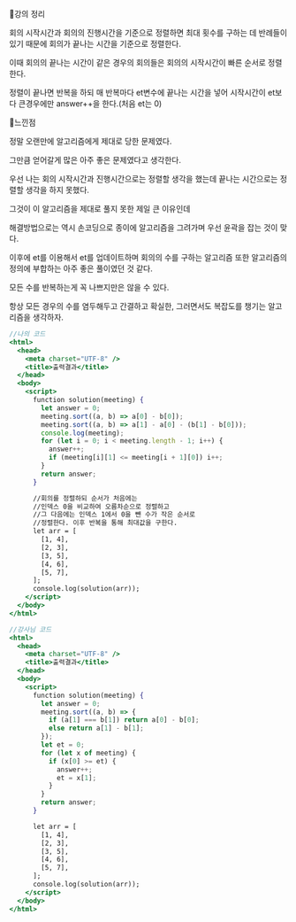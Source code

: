 📌강의 정리

회의 시작시간과 회의의 진행시간을 기준으로 정렬하면 최대 횟수를 구하는 데 반례들이 있기 때문에 회의가 끝나는 시간을 기준으로 정렬한다. 

이때 회의의 끝나는 시간이 같은 경우의 회의들은 회의의 시작시간이 빠른 순서로 정렬한다.

정렬이 끝나면 반복을 하되 매 반복마다 et변수에 끝나는 시간을 넣어 시작시간이 et보다 큰경우에만 answer++을 한다.(처음 et는 0)

📌느낀점

정말 오랜만에 알고리즘에게 제대로 당한 문제였다.

그만큼 얻어갈게 많은 아주 좋은 문제였다고 생각한다.

우선 나는 회의 시작시간과 진행시간으로는 정렬할 생각을 했는데 끝나는 시간으로는 정렬할 생각을 하지 못했다.

그것이 이 알고리즘을 제대로 풀지 못한 제일 큰 이유인데

해결방법으로는 역시 손코딩으로 종이에 알고리즘을 그려가며 우선 윤곽을 잡는 것이 맞다.

이후에 et를 이용해서 et를 업데이트하며 회의의 수를 구하는 알고리즘 또한 알고리즘의 정의에 부합하는 아주 좋은 풀이였던 것 같다. 

모든 수를 반복하는게 꼭 나쁘지만은 않을 수 있다. 

항상 모든 경우의 수를 염두해두고 간결하고 확실한, 그러면서도 복잡도를 챙기는 알고리즘을 생각하자.

```jsx
//나의 코드
<html>
  <head>
    <meta charset="UTF-8" />
    <title>출력결과</title>
  </head>
  <body>
    <script>
      function solution(meeting) {
        let answer = 0;
        meeting.sort((a, b) => a[0] - b[0]);
        meeting.sort((a, b) => a[1] - a[0] - (b[1] - b[0]));
        console.log(meeting);
        for (let i = 0; i < meeting.length - 1; i++) {
          answer++;
          if (meeting[i][1] <= meeting[i + 1][0]) i++;
        }
        return answer;
      }

      //회의를 정렬하되 순서가 처음에는
      //인덱스 0을 비교하여 오름차순으로 정렬하고
      //그 다음에는 인덱스 1에서 0을 뺀 수가 작은 순서로
      //정렬한다. 이후 반복을 통해 최대값을 구한다.
      let arr = [
        [1, 4],
        [2, 3],
        [3, 5],
        [4, 6],
        [5, 7],
      ];
      console.log(solution(arr));
    </script>
  </body>
</html>

```

```jsx
//강사님 코드
<html>
  <head>
    <meta charset="UTF-8" />
    <title>출력결과</title>
  </head>
  <body>
    <script>
      function solution(meeting) {
        let answer = 0;
        meeting.sort((a, b) => {
          if (a[1] === b[1]) return a[0] - b[0];
          else return a[1] - b[1];
        });
        let et = 0;
        for (let x of meeting) {
          if (x[0] >= et) {
            answer++;
            et = x[1];
          }
        }
        return answer;
      }

      let arr = [
        [1, 4],
        [2, 3],
        [3, 5],
        [4, 6],
        [5, 7],
      ];
      console.log(solution(arr));
    </script>
  </body>
</html>
```
